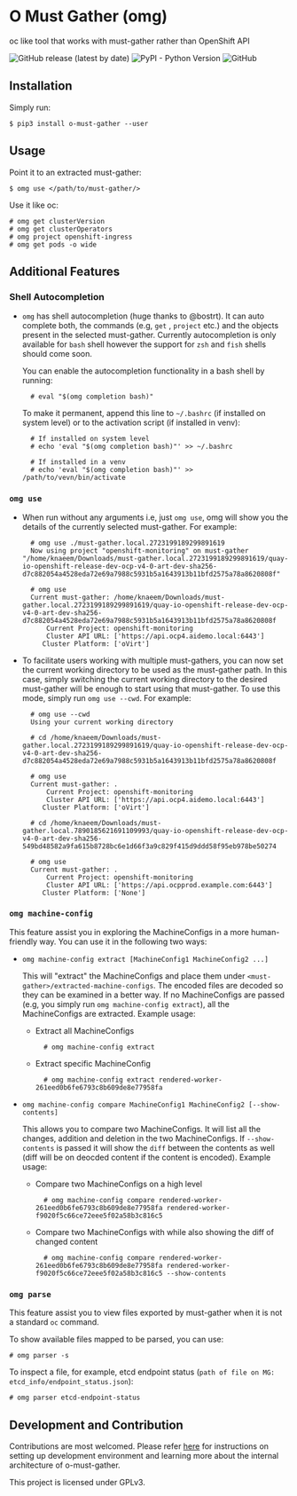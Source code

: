 # O Must Gather (omg)

oc like tool that works with must-gather rather than OpenShift API

![GitHub release (latest by date)](https://img.shields.io/github/v/release/kxr/o-must-gather)
![PyPI - Python Version](https://img.shields.io/pypi/pyversions/o-must-gather)
![GitHub](https://img.shields.io/github/license/kxr/o-must-gather?color=blue)

## Installation

Simply run:

    $ pip3 install o-must-gather --user

## Usage

Point it to an extracted must-gather:

    $ omg use </path/to/must-gather/>

Use it like oc:

    # omg get clusterVersion
    # omg get clusterOperators
    # omg project openshift-ingress
    # omg get pods -o wide

## Additional Features

### Shell Autocompletion

- `omg` has shell autocompletion (huge thanks to @bostrt). It can auto complete both, the commands (e.g, `get`
  , `project` etc.) and the objects present in the selected must-gather. Currently autocompletion is only available
  for `bash` shell however the support for `zsh` and `fish` shells should come soon.

  You can enable the autocompletion functionality in a bash shell by running:

        # eval "$(omg completion bash)"

  To make it permanent, append this line to `~/.bashrc` (if installed on system level) or to the activation script (if
  installed in venv):

        # If installed on system level
        # echo 'eval "$(omg completion bash)"' >> ~/.bashrc

        # If installed in a venv
        # echo 'eval "$(omg completion bash)"' >> /path/to/vevn/bin/activate

### `omg use`

- When run without any arguments i.e, just `omg use`, omg will show you the details of the currently selected
  must-gather. For example:

        # omg use ./must-gather.local.2723199189299891619
        Now using project "openshift-monitoring" on must-gather "/home/knaeem/Downloads/must-gather.local.2723199189299891619/quay-io-openshift-release-dev-ocp-v4-0-art-dev-sha256-d7c882054a4528eda72e69a7988c5931b5a1643913b11bfd2575a78a8620808f"

        # omg use
        Current must-gather: /home/knaeem/Downloads/must-gather.local.2723199189299891619/quay-io-openshift-release-dev-ocp-v4-0-art-dev-sha256-d7c882054a4528eda72e69a7988c5931b5a1643913b11bfd2575a78a8620808f
            Current Project: openshift-monitoring
            Cluster API URL: ['https://api.ocp4.aidemo.local:6443']
           Cluster Platform: ['oVirt']

- To facilitate users working with multiple must-gathers, you can now set the current working directory to be used as
  the must-gather path. In this case, simply switching the current working directory to the desired must-gather will be
  enough to start using that must-gather. To use this mode, simply run `omg use --cwd`. For example:

        # omg use --cwd
        Using your current working directory

        # cd /home/knaeem/Downloads/must-gather.local.2723199189299891619/quay-io-openshift-release-dev-ocp-v4-0-art-dev-sha256-d7c882054a4528eda72e69a7988c5931b5a1643913b11bfd2575a78a8620808f

        # omg use
        Current must-gather: .
            Current Project: openshift-monitoring
            Cluster API URL: ['https://api.ocp4.aidemo.local:6443']
           Cluster Platform: ['oVirt']

        # cd /home/knaeem/Downloads/must-gather.local.7890185621691109993/quay-io-openshift-release-dev-ocp-v4-0-art-dev-sha256-549bd48582a9fa615b8728bc6e1d66f3a9c829f415d9ddd58f95eb978be50274

        # omg use
        Current must-gather: .
            Current Project: openshift-monitoring
            Cluster API URL: ['https://api.ocpprod.example.com:6443']
           Cluster Platform: ['None']

### `omg machine-config`

This feature assist you in exploring the MachineConfigs in a more human-friendly way. You can use it in the following
two ways:

- `omg machine-config extract [MachineConfig1 MachineConfig2 ...]`

  This will "extract" the MachineConfigs and place them under `<must-gather>/extracted-machine-configs`. The encoded
  files are decoded so they can be examined in a better way. If no MachineConfigs are passed (e.g, you simply
  run `omg machine-config extract`), all the MachineConfigs are extracted. Example usage:

  - Extract all MachineConfigs

          # omg machine-config extract

  - Extract specific MachineConfig

          # omg machine-config extract rendered-worker-261eed0b6fe6793c8b609de8e77958fa

- `omg machine-config compare MachineConfig1 MachineConfig2 [--show-contents]`

  This allows you to compare two MachineConfigs. It will list all the changes, addition and deletion in the two
  MachineConfigs. If `--show-contents` is passed it will show the `diff` between the contents as well (diff will be on
  deocded content if the content is encoded). Example usage:

  - Compare two MachineConfigs on a high level

          # omg machine-config compare rendered-worker-261eed0b6fe6793c8b609de8e77958fa rendered-worker-f9020f5c66ce72eee5f02a58b3c816c5

  - Compare two MachineConfigs with while also showing the diff of changed content

          # omg machine-config compare rendered-worker-261eed0b6fe6793c8b609de8e77958fa rendered-worker-f9020f5c66ce72eee5f02a58b3c816c5 --show-contents

### `omg parse`

This feature assist you to view files exported by must-gather when it is not a standard `oc` command.

To show available files mapped to be parsed, you can use:
~~~
# omg parser -s
~~~

To inspect a file, for example, etcd endpoint status (`path of file on MG: etcd_info/endpoint_status.json`):

~~~
# omg parser etcd-endpoint-status
~~~

## Development and Contribution

Contributions are most welcomed. Please refer [here](./CONTRIBUTING.md) for instructions on setting up development
environment and learning more about the internal architecture of o-must-gather.

This project is licensed under GPLv3.
